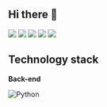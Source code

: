 ## Hi there 👋

![](https://github-profile-summary-cards.vercel.app/api/cards/profile-details?username=baikov&theme=github)
![](https://github-profile-summary-cards.vercel.app/api/cards/repos-per-language?username=baikov&theme=github) 
![](https://github-profile-summary-cards.vercel.app/api/cards/stats?username=baikov&theme=github) 
![](https://github-profile-summary-cards.vercel.app/api/cards/productive-time?username=baikov&theme=github&utcOffset=3)
![](https://github-readme-streak-stats.herokuapp.com?user=baikov&date_format=j%2Em%2EY&ring=E31E25&fire=E31E25&currStreakLabel=E31E25)

<!-- [![Anurag's GitHub stats](https://github-readme-stats.vercel.app/api?username=baikov)](https://github.com/anuraghazra/github-readme-stats)
[![Top Langs](https://github-readme-stats.vercel.app/api/top-langs/?username=baikov)](https://github.com/anuraghazra/github-readme-stats) -->

<!--
**baikov/baikov** is a ✨ _special_ ✨ repository because its `README.md` (this file) appears on your GitHub profile.

Here are some ideas to get you started:

- 🔭 I’m currently working on ...
- 🌱 I’m currently learning ...
- 👯 I’m looking to collaborate on ...
- 🤔 I’m looking for help with ...
- 💬 Ask me about ...
- 📫 How to reach me: ...
- 😄 Pronouns: ...
- ⚡ Fun fact: ...
-->
## Technology stack

**Back-end**

![Python](https://img.shields.io/badge/Python-v3.4+-green?style=for-the-badge&logo=Python&logoColor=white)
<!-- ![Django](https://img.shields.io/badge/-Django-0aad48?style=flat-square&logo=Django)
![Django Rest Framework](https://img.shields.io/badge/DRF-red?style=flat-square&logo=Django)
![Django Channels](https://img.shields.io/badge/-Django_Channels-46a2f1?style=flat-square&logo=Django)
![Django Ninja](https://img.shields.io/badge/-Django_Ninja-%234B32C3?style=flat-square&logo=Django)
![FastAPI](https://img.shields.io/badge/-FastAPI-%2300C7B7?style=flat-square&logo=FastAPI)
![Flask](https://img.shields.io/badge/-Flask-%232c3e50?style=flat-square&logo=Flask)
![AIOHTTP](https://img.shields.io/badge/-AIOHTTP-DD0031?style=flat-square&logo=AIOHTTP)
![SqlAlchemy](https://img.shields.io/badge/-SqlAlchemy-FCA121?style=flat-square&logo=SqlAlchemy)
![Celery](https://img.shields.io/badge/-Celery-%2300C7B7?style=flat-square&logo=Celery)

**Databases**

![Postgresql](https://img.shields.io/badge/-Postgresql-%232c3e50?style=flat-square&logo=Postgresql)
![Redis](https://img.shields.io/badge/-Redis-FCA121?style=flat-square&logo=Redis)
![MONGODB](https://img.shields.io/badge/-MONGODB-52C72B?style=flat-square&logo=MONGODB)
![Elasticsearch](https://img.shields.io/badge/-Elasticsearch-F04E97?style=flat-square&logo=Elasticsearch)
![ClickHouse](https://img.shields.io/badge/-ClickHouse-FACD46?style=flat-square&logo=ClickHouse)


**Front-end**

![JavaScript](https://img.shields.io/badge/-JavaScript-%23F7DF1C?style=flat-square&logo=javascript&logoColor=000000&labelColor=%23F7DF1C&color=%23FFCE5A)
![TypeScript](https://img.shields.io/badge/-TypeScript-007ACC?style=flat-square&logo=typescript&logoColor=white)
![Vue.js](https://img.shields.io/badge/-Vue.js-%232c3e50?style=flat-square&logo=vue-dot-js)
![Bootstrap](https://img.shields.io/badge/-Bootstrap-573D7C?style=flat-square&logo=Bootstrap&logoColor=whiter)
![HTML5](https://img.shields.io/badge/-HTML5-%23E44D27?style=flat-square&logo=html5&logoColor=ffffff)
![CSS3](https://img.shields.io/badge/-CSS3-%231572B6?style=flat-square&logo=css3)
![TailwindCss](https://img.shields.io/badge/-TailwindCss-%231a202c?style=flat-square&logo=tailwind-css)

**Tools**

![Docker](https://img.shields.io/badge/-Docker-46a2f1?style=flat-square&logo=docker&logoColor=white)
![Ansible](https://img.shields.io/badge/-Ansible-ffce5a?style=flat-square&logo=Ansible)
![Postman](https://img.shields.io/badge/Postman-FCA121?style=flat-square&logo=postman)
![Travis](https://img.shields.io/badge/-Travis-FCA121?style=flat-square&logo=Travis)


![Linux](https://img.shields.io/badge/Linux-black?style=flat-square&logo=linux)
![Git](https://img.shields.io/badge/-Git-black?style=flat-square&logo=git)
![GitHub](https://img.shields.io/badge/-GitHub-181717?style=flat-square&logo=github)
![GitLab](https://img.shields.io/badge/-GitLab-FCA121?style=flat-square&logo=gitlab)
![Nginx](https://img.shields.io/badge/-Nginx-029339?style=flat-square&logo=Nginx)

**Learning**

![GoLANG](https://img.shields.io/badge/-GOLANG-grey?style=flat-square&logo=go) -->

<!-- from https://github.com/Platane/snk -->
